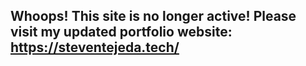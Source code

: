 
## Whoops! This site is no longer active! Please visit my updated portfolio website: https://steventejeda.tech/

